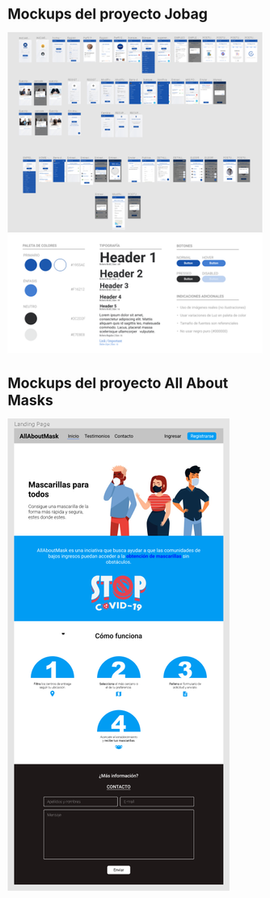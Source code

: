 # Mockups del proyecto Jobag
![Screenshot](screenshot_wireframes.png)
![Screenshot](screenshot_styleguideline.png)
# Mockups del proyecto All About Masks
![Screenshot](screenshot_landing.png)
